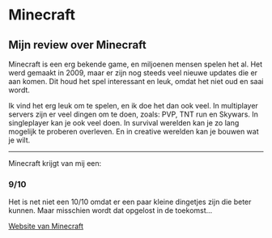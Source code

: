 # Minecraft

## Mijn review over Minecraft

Minecraft is een erg bekende game, en miljoenen mensen spelen het al. Het werd gemaakt in 2009, maar er zijn nog steeds veel nieuwe updates die er aan komen. Dit houd het spel interessant en leuk, omdat het niet oud en saai wordt. 

Ik vind het erg leuk om te spelen, en ik doe het dan ook veel. In multiplayer servers zijn er veel dingen om te doen, zoals: PVP, TNT run en Skywars. 
In singleplayer kan je ook veel doen. In survival werelden kan je zo lang mogelijk te proberen overleven. En in creative werelden kan je bouwen wat je wilt.

---

Minecraft krijgt van mij een:

### **9/10**

Het is net niet een 10/10 omdat er een paar kleine dingetjes zijn die beter kunnen. Maar misschien wordt dat opgelost in de toekomst...

[Website van Minecraft](https://www.minecraft.net/nl-nl)
